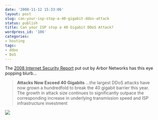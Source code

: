 ```yaml
---
date: '2008-11-12 15:33:06'
layout: post
slug: can-your-isp-stop-a-40-gigabit-ddos-attack
status: publish
title: Can your ISP stop a 40 Gigabit DDoS Attack?
wordpress_id: '106'
categories:
- hosting
tags:
- ddos
- DoS
---
```


The [2008 Internet Security Report](http://asert.arbornetworks.com/2008/11/2008-worldwide-infrastructure-security-report/) put out by Arbor Networks has this eye popping blurb...


> **Attacks Now Exceed 40 Gigabits**
...the largest DDoS attacks have now grown a hundredfold to break the 40 gigabit barrier this year. The growth in attack size continues to significantly outpace the corresponding increase in underlying transmission speed and ISP infrastructure investment


![](http://asert.arbornetworks.com/uploads/2008/11/attacksize2008.png)
